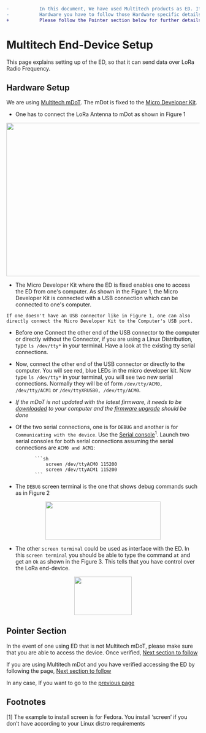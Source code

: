 ```diff
-           In this document, We have used Multitech products as ED. If you are using a different
-           Hardware you have to follow those Hardware specific details to set up the ED.
+           Please follow the Pointer section below for further details in this case
```

# Multitech End-Device Setup

This page explains setting up of the ED, so that it can send data over LoRa Radio Frequency.

## Hardware Setup

We are using [Multitech mDoT]. The mDot is fixed to the [Micro Developer Kit]. 
 * One has to connect the LoRa Antenna to mDot as shown in Figure 1 

<p align="center">
  <img width="560" height="400" src="https://github.com/sandoche2k/IoTRoam-Tutorial/blob/master/Images/Fig2.png?raw=true">
</p>

 * The Micro Developer Kit where the ED is fixed enables one to access the ED from one's computer. As shown in the Figure 1, the Micro Developer Kit is connected with a USB connection which can be connected to one's computer. 

 ``` If one doesn't have an USB connector like in Figure 1, one can also directly connect the Micro Developer Kit to the Computer's USB port. ```

 * Before one Connect the other end of the USB connector to the computer or directly without the Connector, if you are using a Linux Distribution, type ```ls /dev/tty*``` in your terminal. Have a look at the existing tty serial connections.

 * Now, connect the other end of the USB connector or directly to the computer. You will see red, blue LEDs in the micro developer kit. Now type ```ls /dev/tty*``` in your terminal, you will see two new serial connections. Normally they will be of form ```/dev/tty/ACM0, /dev/tty/ACM1``` or ```/dev/ttyXRUSB0, /dev/tty/ACM0```.

 * *If the mDoT is not updated with the latest firmware, it needs to be [downloaded] to your computer and the [firmware upgrade] should be done*
 * Of the two serial connections, one is for ```DEBUG``` and another is for ```Communicating with the device```. Use the [Serial console]<sup>1</sup>. Launch two serial consoles for both serial connections assuming the serial connections are ```ACM0 and ACM1```:
 
              ```sh
                  screen /dev/ttyACM0 115200
                  screen /dev/ttyACM1 115200
              ```
 * The ```DEBUG``` screen terminal is the one that shows debug commands such as in Figure 2

<p align="center">
  <img width="300" height="100" src="https://github.com/sandoche2k/IoTRoam-Tutorial/blob/master/Images/Fig3.png?raw=true">
</p>

 * The other ```screen terminal``` could be used as interface with the ED. In this ```screen terminal``` you should be able to type the command ```at``` and get an ```Ok``` as shown in the Figure 3. This tells that you have control over the LoRa end-device. 

<p align="center">
  <img width="150" height="100" src="https://github.com/sandoche2k/IoTRoam-Tutorial/blob/master/Images/Fig4.png?raw=true">
</p>

## Pointer Section

In the event of one using ED that is not Multitech mDoT, please make sure that you are able to access the device. Once verified, [Next section to follow] 

If you are using Multitech mDot and you have verified accessing the ED by following the page, [Next section to follow] 

In any case, If you want to go to the [previous page]

## Footnotes
[1] The example to install screen is for Fedora. You install ‘screen’ if you don’t have according to your Linux distro requirements

[Multitech mDoT]: https://www.multitech.com/brands/multiconnect-mdot
[Micro Developer Kit]: https://www.multitech.com/brands/micro-mdot-devkit
[Serial console]: https://tinyurl.com/uxtkgt2
[Next section to follow]: https://github.com/sandoche2k/IoTRoam-Tutorial/blob/master/Gateway-Setup.md
[previous page]: https://github.com/sandoche2k/IoTRoam-Tutorial/blob/master/Architecture.md
[downloaded]: https://www.multitech.net/developer/downloads/
[firmware upgrade]: https://www.multitech.net/developer/software/mdot-software/mdot-firmware-upgrade/
